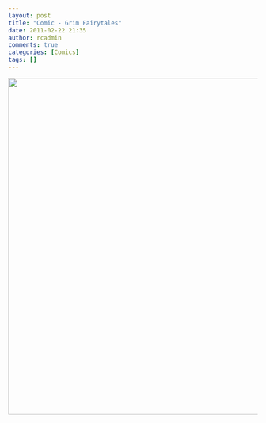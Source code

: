 ```yaml
---
layout: post
title: "Comic - Grim Fairytales"
date: 2011-02-22 21:35
author: rcadmin
comments: true
categories: [Comics]
tags: []
---
```

<a href="http://bitsmack.com/comics/2011/02/22/comic-grim-fairy/"><img src="http://dl.bitsmack.com/uploads/2011/02/20110222.jpg" alt="" title="He's cracked, and out for revenge." width="680" height="680" class="alignnone size-full wp-image-2137" /></a>
